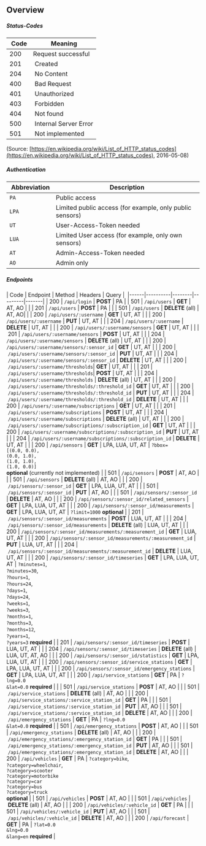 ## Overview

##### Status-Codes

| Code | Meaning |
|------|---------|
| <span class="green">200</span> | Request successful |
| <span class="green">201</span> | Created |
| <span class="green">204</span> | No Content |
| <span class="red">400</span> | Bad Request |
| <span class="red">401</span> | Unauthorized |
| <span class="red">403</span> | Forbidden |
| <span class="red">404</span> | Not found |
| <span class="red">500</span> | Internal Server Error |
| <span class="blue">501</span> | Not implemented |

(Source: [https://en.wikipedia.org/wiki/List_of_HTTP_status_codes](https://en.wikipedia.org/wiki/List_of_HTTP_status_codes), 2016-05-08)


##### Authentication

| Abbreviation | Description |
|--------------|-------------|
| `PA` | Public access |
| `LPA` | Limited public access (for example, only public sensors) |
| `UT` | User-Access-Token needed |
| `LUA` | Limited User access (for example, only own sensors) |
| `AT` | Admin-Access-Token needed |
| `AO` | Admin only |


##### Endpoints

| Code | Endpoint | Method | Headers | Query | 
|------|----------|--------|---------|-------|
| <span class="green">200</span> | `/api/login` | **POST** | PA |
| <span class="blue">501</span> | `/api/users` | **GET** | AT, AO | |
| <span class="green">201</span> | `/api/users` | **POST** | PA | |
| <span class="blue">501</span> | `/api/users` | **DELETE** (all) | AT, AO| |
| <span class="green">200</span> | `/api/users/:username` | **GET** | UT, AT | |
| <span class="green">200</span> | `/api/users/:username` | **PUT** | UT, AT | |
| <span class="green">204</span> | `/api/users/:username` | **DELETE** | UT, AT | |
| <span class="green">200</span> | `/api/users/:username/sensors` | **GET** | UT, AT | |
| <span class="green">201</span> | `/api/users/:username/sensors` | **POST** | UT, AT | |
| <span class="green">204</span> | `/api/users/:username/sensors` | **DELETE** (all) | UT, AT | |
| <span class="green">200</span> | `/api/users/:username/sensors/:sensor_id` | **GET** | UT, AT | |
| <span class="green">200</span> | `/api/users/:username/sensors/:sensor_id` | **PUT** | UT, AT | |
| <span class="green">204</span> | `/api/users/:username/sensors/:sensor_id` | **DELETE** | UT, AT | |
| <span class="green">200</span> | `/api/users/:username/thresholds`| **GET** | UT, AT | |
| <span class="green">201</span> | `/api/users/:username/thresholds`| **POST** | UT, AT | |
| <span class="green">204</span> | `/api/users/:username/thresholds` | **DELETE** (all) | UT, AT | |
| <span class="green">200</span> | `/api/users/:username/thresholds/:threshold_id` | **GET** | UT, AT | |
| <span class="green">200</span> | `/api/users/:username/thresholds/:threshold_id` | **PUT** | UT, AT | |
| <span class="green">204</span> | `/api/users/:username/thresholds/:threshold_id` | **DELETE** | UT, AT | |
| <span class="green">200</span> | `/api/users/:username/subscriptions` | **GET** | UT, AT | |
| <span class="green">201</span> | `/api/users/:username/subscriptions` | **POST** | UT, AT | |
| <span class="green">204</span> | `/api/users/:username/subscriptions` | **DELETE** (all) | UT, AT | |
| <span class="green">200</span> | `/api/users/:username/subscriptions/:subscription_id` | **GET** | UT, AT | |
| <span class="green">200</span> | `/api/users/:username/subscriptions/:subscription_id` | **PUT** | UT, AT | |
| <span class="green">204</span> | `/api/users/:username/subscriptions/:subscription_id` | **DELETE** | UT, AT | |
| <span class="green">200</span> | `/api/sensors` | **GET** | LPA, LUA, UT, AT | `?bbox=` <br> `[(0.0, 0.0),` <br> `(0.0, 1.0),` <br> `(1.0, 1.0),` <br> `(1.0, 0.0)]` <br> **optional** (currently not implemented) |
| <span class="blue">501</span> | `/api/sensors` | **POST** | AT, AO | |
| <span class="blue">501</span> | `/api/sensors` | **DELETE** (all) | AT, AO  | |
| <span class="green">200</span> | `/api/sensors/:sensor_id` | **GET** | LPA, LUA, UT, AT | |
| <span class="blue">501</span> | `/api/sensors/:sensor_id` | **PUT** | AT, AO | |
| <span class="blue">501</span> | `/api/sensors/:sensor_id` | **DELETE** | AT, AO | |
| <span class="green">200</span> | `/api/sensors/:sensor_id/related_sensors` | **GET** | LPA, LUA, UT, AT | |
| <span class="green">200</span> | `/api/sensors/:sensor_id/measurements` | **GET** | LPA, LUA, UT, AT | `?limit=1000` **optional** |
| <span class="green">201</span> | `/api/sensors/:sensor_id/measurements` | **POST** | LUA, UT, AT | |
| <span class="green">204</span> | `/api/sensors/:sensor_id/measurements` | **DELETE** (all) | LUA, UT, AT | |
| <span class="green">200</span> | `/api/sensors/:sensor_id/measurements/:measurement_id` | **GET** | LUA, UT, AT | |
| <span class="green">200</span> | `/api/sensors/:sensor_id/measurements/:measurement_id` | **PUT** | LUA, UT, AT | |
| <span class="green">204</span> | `/api/sensors/:sensor_id/measurements/:measurement_id` | **DELETE** | LUA, UT, AT | |
| <span class="green">200</span> | `/api/sensors/:sensor_id/timeseries` | **GET** | LPA, LUA, UT, AT | `?minutes=1`, <br> `?minutes=30`, <br> `?hours=1`, <br> `?hours=24`, <br> `?days=1`, <br> `?days=24`, <br>`?weeks=1`, <br>`?weeks=3`, <br> `?months=1`, <br> `?months=3`, <br> `?months=12`, <br> `?years=1`, <br> `?years=3` **required** |
| <span class="green">201</span> | `/api/sensors/:sensor_id/timeseries` | **POST** | LUA, UT, AT | |
| <span class="green">204</span> | `/api/sensors/:sensor_id/timeseries` | **DELETE** (all) | LUA, UT, AT, AO | |
| <span class="green">200</span> | `/api/sensors/:sensor_id/statistics` | **GET** | LPA, LUA, UT, AT | |
| <span class="green">200</span> | `/api/sensors/:sensor_id/service_stations` | **GET** | LPA, LUA, UT, AT | |
| <span class="green">200</span> | `/api/sensors/:sensor_id/emergency_stations` | **GET** | LPA, LUA, UT, AT | |
| <span class="green">200</span> | `/api/service_stations` | **GET** | PA | `?lng=0.0` <br> `&lat=0.0` **required** | |
| <span class="blue">501</span> | `/api/service_stations` | **POST** | AT, AO | |
| <span class="blue">501</span> | `/api/service_stations` | **DELETE** (all) | AT, AO | |
| <span class="green">200</span> | `/api/service_stations/:service_station_id` | **GET** | PA | |
| <span class="blue">501</span> | `/api/service_stations/:service_station_id` | **PUT** | AT, AO | |
| <span class="blue">501</span> | `/api/service_stations/:service_station_id` | **DELETE** | AT, AO | |
| <span class="green">200</span> | `/api/emergency_stations` | **GET** | PA | `?lng=0.0` <br> `&lat=0.0` **required** |
| <span class="blue">501</span> | `/api/emergency_stations` | **POST** | AT, AO | |
| <span class="blue">501</span> | `/api/emergency_stations` | **DELETE** (all) | AT, AO | |
| <span class="green">200</span> | `/api/emergency_stations/:emergency_station_id` | **GET** | PA | |
| <span class="blue">501</span> | `/api/emergency_stations/:emergency_station_id` | **PUT** | AT, AO | |
| <span class="blue">501</span> | `/api/emergency_stations/:emergency_station_id` | **DELETE** | AT, AO | |
| <span class="green">200</span> | `/api/vehicles` | **GET** | PA | `?category=bike`, <br> `?category=wheelchair`, <br> `?category=scooter` <br> `?category=motorbike` <br> `?category=car` <br> `?category=bus` <br> `?category=truck` <br> **optional** |
| <span class="blue">501</span> | `/api/vehicles` | **POST** | AT, AO | |
| <span class="blue">501</span> | `/api/vehicles` | **DELETE** (all) | AT, AO | |
| <span class="green">200</span> | `/api/vehicles/:vehicle_id` | **GET** | PA | |
| <span class="blue">501</span> | `/api/vehicles/:vehicle_id` | **PUT** | AT, AO | |
| <span class="blue">501</span> | `/api/vehicles/:vehicle_id` | **DELETE** | AT, AO | |
| <span class="green">200</span> | `/api/forecast` | **GET** | PA | `?lat=0.0` <br> `&lng=0.0` <br> `&lang=en` **required** |
